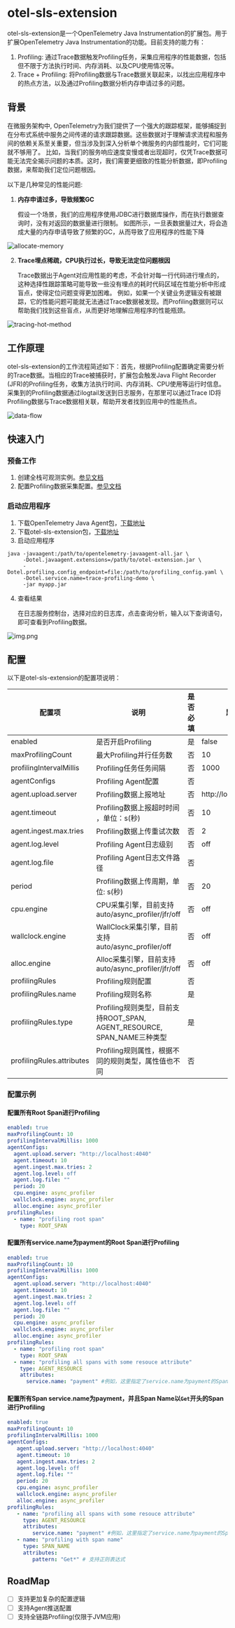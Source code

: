 # otel-sls-extension

otel-sls-extension是一个OpenTelemetry Java Instrumentation的扩展包。用于扩展OpenTelemetry Java
Instrumentation的功能。目前支持的能力有：

1. Profiling: 通过Trace数据触发Profiling任务，采集应用程序的性能数据，包括但不限于方法执行时间、内存消耗、以及CPU使用情况等。
2. Trace + Profiling: 将Profiling数据与Trace数据关联起来，以找出应用程序中的热点方法，以及通过Profiling数据分析内存申请过多的问题。

## 背景

在微服务架构中,
OpenTelemetry为我们提供了一个强大的跟踪框架，能够捕捉到在分布式系统中服务之间传递的请求跟踪数据。这些数据对于理解请求流程和服务间的依赖关系至关重要，但当涉及到深入分析单个微服务的内部性能时，它们可能就不够用了。
比如，当我们的服务响应速度变慢或者出现超时，仅凭Trace数据可能无法完全揭示问题的本质。这时，我们需要更细致的性能分析数据，即Profiling数据，来帮助我们定位问题根因。

以下是几种常见的性能问题:

1. **内存申请过多，导致频繁GC**

   假设一个场景，我们的应用程序使用JDBC进行数据库操作，而在执行数据查询时，没有对返回的数据量进行限制。
   如图所示，一旦表数据量过大，将会造成大量的内存申请导致了频繁的GC，从而导致了应用程序的性能下降

![allocate-memory](./images/allocate-memory.jpg)

2. **Trace埋点稀疏，CPU执行过长，导致无法定位问题根因**

   Trace数据出于Agent对应用性能的考虑，不会针对每一行代码进行埋点的，这种选择性跟踪策略可能导致一些没有埋点的耗时代码区域在性能分析中形成盲点，使得定位问题变得更加困难。
   例如，如果一个关键业务逻辑没有被跟踪，它的性能问题可能就无法通过Trace数据被发现。而Profiling数据则可以帮助我们找到这些盲点，从而更好地理解应用程序的性能瓶颈。

![tracing-hot-method](./images/tracing-hot-method.jpg)

## 工作原理

otel-sls-extension的工作流程简述如下：首先，根据Profiling配置确定需要分析的Trace数据。当相应的Trace被捕获时，扩展包会触发Java
Flight Recorder (JFR)的Profiling任务，收集方法执行时间、内存消耗、CPU使用等运行时信息。采集到的Profiling数据通过ilogtail发送到日志服务，在那里可以通过Trace
ID将Profiling数据与Trace数据相关联，帮助开发者找到应用中的性能热点。

![data-flow](./images/data-flow.jpg)

## 快速入门

### 预备工作

1. 创建全栈可观测实例。[参见文档](https://help.aliyun.com/zh/sls/user-guide/create-an-instance-1.html)
2. 配置Profiling数据采集配置。[参见文档](https://help.aliyun.com/zh/sls/user-guide/access-the-java-program-performance-data-reported-by-the-pyroscope-sdk-or-javaagent)

### 启动应用程序

1. 下载OpenTelemetry Java
   Agent包，[下载地址](https://github.com/open-telemetry/opentelemetry-java-instrumentation/releases)
2. 下载otel-sls-extension包，[下载地址](https://github.com/aliyun-sls/otel-profiling-extension/releases)
3. 启动应用程序

```shell
java -javaagent:/path/to/opentelemetry-javaagent-all.jar \
     -Dotel.javaagent.extensions=/path/to/otel-extension.jar \
     -Dotel.profiling.config_endpoint=file:/path/to/profiling_config.yaml \
     -Dotel.service.name=trace-profiling-demo \
     -jar myapp.jar
```

4. 查看结果

   在日志服务控制台，选择对应的日志库，点击查询分析，输入以下查询语句，即可查看到Profiling数据。

![img.png](images/profiling-data.png)

## 配置

以下是otel-sls-extension的配置项说明：

| 配置项                       | 说明                                                         | 是否必填 | 默认值                   |
|---------------------------|------------------------------------------------------------|------|-----------------------|
| enabled                   | 是否开启Profiling                                              | 是    | false                 |
| maxProfilingCount         | 最大Profiling并行任务数                                           | 否    | 10                    |
| profilingIntervalMillis   | Profiling任务任务间隔                                            | 否    | 1000                  |
| agentConfigs              | Profiling Agent配置                                          | 否    |                       |
| agent.upload.server       | Profiling数据上报地址                                            | 否    | http://localhost:4040 |
| agent.timeout             | Profiling数据上报超时时间 ，单位：s(秒)                                 | 否    | 10                    |
| agent.ingest.max.tries    | Profiling数据上传重试次数                                          | 否    | 2                     |
| agent.log.level           | Profiling Agent日志级别                                        | 否    | off                   |
| agent.log.file            | Profiling Agent日志文件路径                                      | 否    |                       |
| period                    | Profiling数据上传周期，单位: s(秒)                                   | 否    | 20                    |
| cpu.engine                | CPU采集引擎，目前支持auto/async_profiler/jfr/off                    | 否    | off                   |
| wallclock.engine          | WallClock采集引擎，目前支持auto/async_profiler/off                  | 否    | off                   |
| alloc.engine              | Alloc采集引擎，目前支持auto/async_profiler/jfr/off                  | 否    | off                   |
| profilingRules            | Profiling规则配置                                              | 否    |                       |
| profilingRules.name       | Profiling规则名称                                              | 是    |                       |
| profilingRules.type       | Profiling规则类型，目前支持ROOT_SPAN, AGENT_RESOURCE, SPAN_NAME三种类型 | 是    |                       |
| profilingRules.attributes | Profiling规则属性，根据不同的规则类型，属性值也不同                             | 否    |                       |

### 配置示例

#### 配置所有Root Span进行Profiling

```yaml
enabled: true
maxProfilingCount: 10
profilingIntervalMillis: 1000
agentConfigs:
  agent.upload.server: "http://localhost:4040"
  agent.timeout: 10
  agent.ingest.max.tries: 2
  agent.log.level: off
  agent.log.file: ""
  period: 20
  cpu.engine: async_profiler
  wallclock.engine: async_profiler
  alloc.engine: async_profiler
profilingRules:
  - name: "profiling root span"
    type: ROOT_SPAN
```

#### 配置所有service.name为payment的Root Span进行Profiling

```yaml
enabled: true
maxProfilingCount: 10
profilingIntervalMillis: 1000
agentConfigs:
  agent.upload.server: "http://localhost:4040"
  agent.timeout: 10
  agent.ingest.max.tries: 2
  agent.log.level: off
  agent.log.file: ""
  period: 20
  cpu.engine: async_profiler
  wallclock.engine: async_profiler
  alloc.engine: async_profiler
profilingRules:
  - name: "profiling root span"
    type: ROOT_SPAN
  - name: "profiling all spans with some resouce attribute"
    type: AGENT_RESOURCE
    attributes:
      service.name: "payment" #例如，这里指定了service.name为payment的Span将会被采集
```

#### 配置所有Span service.name为payment，并且Span Name以`Get`开头的Span进行Profiling

```yaml
enabled: true
maxProfilingCount: 10
profilingIntervalMillis: 1000
agentConfigs:
   agent.upload.server: "http://localhost:4040"
   agent.timeout: 10
   agent.ingest.max.tries: 2
   agent.log.level: off
   agent.log.file: ""
   period: 20
   cpu.engine: async_profiler
   wallclock.engine: async_profiler
   alloc.engine: async_profiler
profilingRules:
   - name: "profiling all spans with some resouce attribute"
     type: AGENT_RESOURCE
     attributes:
        service.name: "payment" #例如，这里指定了service.name为payment的Span将会被采集
   - name: "profiling with span name"
     type: SPAN_NAME
     attributes:
        pattern: "Get*" # 支持正则表达式
```

## RoadMap

- [ ] 支持更加复杂的配置逻辑
- [ ] 支持Agent推送配置
- [ ] 支持全链路Profiling(仅限于JVM应用)
